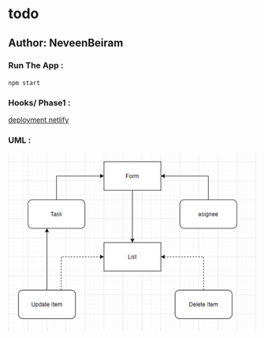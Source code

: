 # todo
## Author: NeveenBeiram

### Run The App : 
`npm start` 

### Hooks/ Phase1 : 
[deployment netlify](https://neveen-to-do.netlify.app/)

### UML :
![uml](./umlp1.PNG)